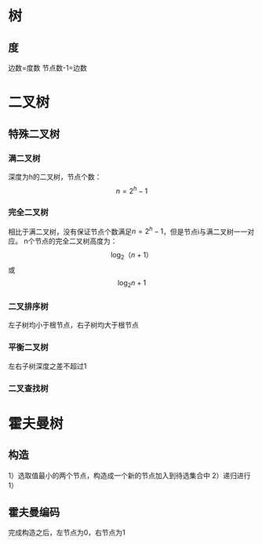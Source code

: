 # 树
## 度
边数=度数
节点数-1=边数

# 二叉树
## 特殊二叉树
### 满二叉树
深度为h的二叉树，节点个数：
$$n=2^h-1$$

### 完全二叉树
相比于满二叉树，没有保证节点个数满足$n=2^h-1$，但是节点i与满二叉树一一对应。
n个节点的完全二叉树高度为：
$$\log_2（n+1）$$或
$$\log_2n+1$$
### 二叉排序树
左子树均小于根节点，右子树均大于根节点
### 平衡二叉树
左右子树深度之差不超过1
### 二叉查找树


# 霍夫曼树
## 构造
1）选取值最小的两个节点，构造成一个新的节点加入到待选集合中
2）递归进行1）
## 霍夫曼编码
完成构造之后，左节点为0，右节点为1